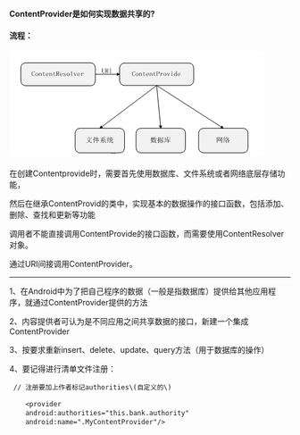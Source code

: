 #### **ContentProvider是如何实现数据共享的?**

#### 流程：

#### ![](/assets/Contentprovide.png)

#### 

在创建Contentprovide时，需要首先使用数据库、文件系统或者网络底层存储功能，

然后在继承ContentProvid的类中，实现基本的数据操作的接口函数，包括添加、删除、查找和更新等功能

调用者不能直接调用ContentProvide的接口函数，而需要使用ContentResolver对象。

通过URI间接调用ContentProvider。



---

1、在Android中为了把自己程序的数据（一般是指数据库）提供给其他应用程序，就通过ContentProvider提供的方法

2、内容提供者可认为是不同应用之间共享数据的接口，新建一个集成ContentProvider

3、按要求重新insert、delete、update、query方法（用于数据库的操作）

4、要记得进行清单文件注册：

     // 注册要加上作者标记authorities\(自定义的\)

```
    <provider
    android:authorities="this.bank.authority"
    android:name=".MyContentProvider"/>

```



